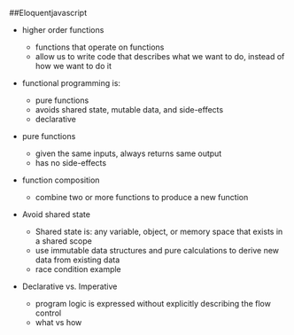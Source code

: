 ##Eloquentjavascript

- higher order functions
  - functions that operate on functions
  - allow us to write code that describes what we want to do, instead of how we
    want to do it

- functional programming is:
  - pure functions
  - avoids shared state, mutable data, and side-effects
  - declarative

- pure functions
  - given the same inputs, always returns same output
  - has no side-effects

- function composition
  - combine two or more functions to produce a new function

- Avoid shared state
  - Shared state is: any variable, object, or memory space that exists in a
    shared scope
  - use immutable data structures and pure calculations to derive new data from
    existing data
  - race condition example

- Declarative vs. Imperative
  - program logic is expressed without explicitly describing the flow control
  - what vs how


